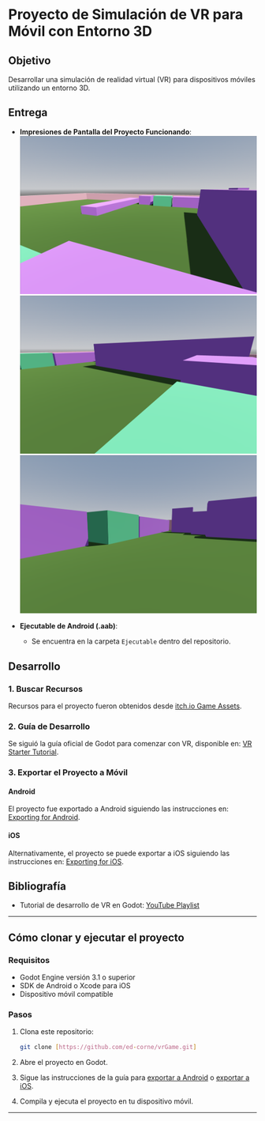 # Proyecto de Simulación de VR para Móvil con Entorno 3D

## Objetivo

Desarrollar una simulación de realidad virtual (VR) para dispositivos móviles utilizando un entorno 3D.

## Entrega

- **Impresiones de Pantalla del Proyecto Funcionando**:
  ![Captura 1](./ScreenShots/screen1.png)
  ![Captura 2](./ScreenShots/screen2.png)
  ![Captura 2](./ScreenShots/screen3.png)

- **Ejecutable de Android (.aab)**:

  - Se encuentra en la carpeta `Ejecutable` dentro del repositorio.

## Desarrollo

### 1. Buscar Recursos

Recursos para el proyecto fueron obtenidos desde [itch.io Game Assets](https://itch.io/game-assets).

### 2. Guía de Desarrollo

Se siguió la guía oficial de Godot para comenzar con VR, disponible en: [VR Starter Tutorial](https://docs.godotengine.org/en/3.1/tutorials/vr/vr_starter_tutorial.html).

### 3. Exportar el Proyecto a Móvil

#### Android

El proyecto fue exportado a Android siguiendo las instrucciones en: [Exporting for Android](https://docs.godotengine.org/en/stable/tutorials/export/exporting_for_android.html).

#### iOS

Alternativamente, el proyecto se puede exportar a iOS siguiendo las instrucciones en: [Exporting for iOS](https://docs.godotengine.org/en/stable/tutorials/export/exporting_for_ios.html).

## Bibliografía

- Tutorial de desarrollo de VR en Godot: [YouTube Playlist](https://www.youtube.com/watch?v=fxZoXfX4oBo&list=PLfX6C2dxVyLxXl3gJwakzdqRaV7WKlqFR)

---

## Cómo clonar y ejecutar el proyecto

### Requisitos

- Godot Engine versión 3.1 o superior
- SDK de Android o Xcode para iOS
- Dispositivo móvil compatible

### Pasos

1. Clona este repositorio:

   ```bash
   git clone [https://github.com/ed-corne/vrGame.git]
   ```

2. Abre el proyecto en Godot.

3. Sigue las instrucciones de la guía para [exportar a Android](https://docs.godotengine.org/en/stable/tutorials/export/exporting_for_android.html) o [exportar a iOS](https://docs.godotengine.org/en/stable/tutorials/export/exporting_for_ios.html).

4. Compila y ejecuta el proyecto en tu dispositivo móvil.

---
